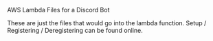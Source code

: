 AWS Lambda Files for a Discord Bot

These are just the files that would go into the lambda function. Setup / Registering / Deregistering can be found online.
